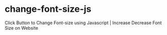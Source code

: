# change-font-size-js
Click Button to Change Font-size using Javascript | Increase Decrease Font Size on Website
